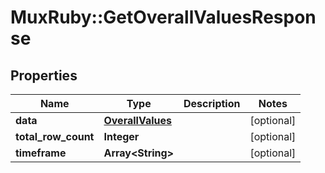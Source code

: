 # MuxRuby::GetOverallValuesResponse

## Properties
Name | Type | Description | Notes
------------ | ------------- | ------------- | -------------
**data** | [**OverallValues**](OverallValues.md) |  | [optional] 
**total_row_count** | **Integer** |  | [optional] 
**timeframe** | **Array&lt;String&gt;** |  | [optional] 


